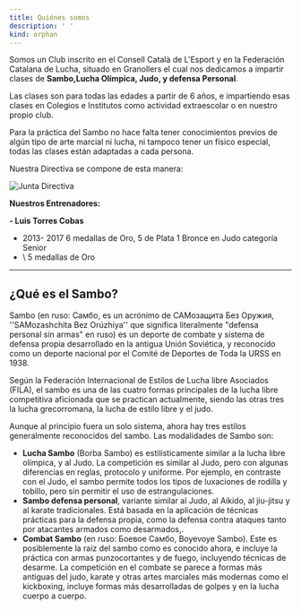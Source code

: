 ```yaml
---
title: Quiénes somos
description: ' '
kind: orphan
---
```

Somos un Club inscrito en el Consell Català de L'Esport y en la Federación Catalana de Lucha, situado en Granollers el cual nos dedicamos a impartir clases de **Sambo,Lucha Olímpica, Judo, y defensa Personal**.

Las clases son para todas las edades a partir de 6 años, e impartiendo esas clases en Colegios e Institutos como actividad extraescolar o en nuestro propio club.

Para la práctica del Sambo no hace falta tener conocimientos previos de algún tipo de arte marcial ni lucha, ni tampoco tener un físico especial, todas las clases están adaptadas a cada persona.

Nuestra Directiva se compone de esta manera:

![](/media/diagrama-en-blanco.png "Junta Directiva")

**Nuestros Entrenadores:**

**\- Luis Torres Cobas**

* 2013- 2017 6 medallas de Oro, 5 de Plata 1 Bronce en Judo categoría Senior
* \    5 medallas de Oro 

****



## ¿Qué es el Sambo?

Sambo (en ruso: Cамбо, es un acrónimo de САМозащита Без Оружия, ''SAMozashchita Bez Orúzhiya'' que significa literalmente "defensa personal sin armas" en ruso) es un deporte de combate y sistema de defensa propia desarrollado en la antigua Unión Soviética, y reconocido como un deporte nacional por el Comité de Deportes de Toda la URSS en 1938.

Según la Federación Internacional de Estilos de Lucha libre Asociados (FILA), el sambo es una de las cuatro formas principales de la lucha libre competitiva aficionada que se practican actualmente, siendo las otras tres la lucha grecorromana, la lucha de estilo libre y el judo. 

Aunque al principio fuera un solo sistema, ahora hay tres estilos generalmente reconocidos del sambo. Las modalidades de Sambo son:

* **Lucha Sambo** (Borba Sambo) es estilísticamente similar a la lucha libre olímpica, y al Judo. La competición es similar al Judo, pero con algunas diferencias en reglas, protocolo y uniforme. Por ejemplo, en contraste con el Judo, el sambo permite todos los tipos de luxaciones de rodilla y tobillo, pero sin permitir el uso de estrangulaciones.
* **Sambo defensa personal**, variante similar al Judo, al Aikido, al jiu-jitsu y al karate tradicionales. Está basada en la aplicación de técnicas prácticas para la defensa propia, como la defensa contra ataques tanto por atacantes armados como desarmados,.
* **Combat Sambo** (en ruso: Боевое Самбо, Boyevoye Sambo). Este es posiblemente la raíz del sambo como es conocido ahora, e incluye la práctica con armas punzocortantes y de fuego, incluyendo técnicas de desarme. La competición en el combate se parece a formas más antiguas del judo,  karate y otras artes marciales más modernas como el kickboxing, incluye formas más desarrolladas de golpes y en la lucha cuerpo a cuerpo.
